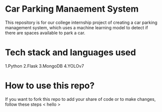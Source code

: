 # Car Parking Manaement System
This repository is for our college internship project of creating a car parking management system, which uses a machine learning model to detect if there are spaces available to park a car.

# Tech stack and languages used
1.Python
2.Flask
3.MongoDB
4.YOLOv7

# How to use this repo?
If you want to fork this repo to add your share of code or to make changes, follow these steps
< hello >
